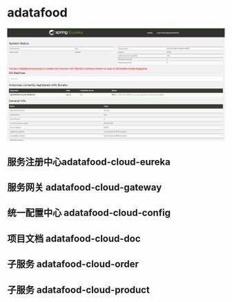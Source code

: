 # adatafood
![image](https://github.com/liangzhicheng120/adatafood/blob/master/adatafood-cloud-doc/1.png)
## 服务注册中心adatafood-cloud-eureka
## 服务网关 adatafood-cloud-gateway
## 统一配置中心 adatafood-cloud-config
## 项目文档 adatafood-cloud-doc
## 子服务 adatafood-cloud-order
## 子服务 adatafood-cloud-product
